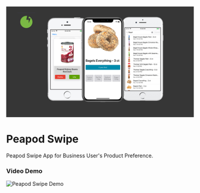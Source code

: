 ![](media/screenshot.png?raw=true)
# Peapod Swipe
Peapod Swipe App for Business User's Product Preference.

### Video Demo

![Peapod Swipe Demo](https://vimeo.com/271002222 "Peapod Swipe Demo - Click to Watch!")



